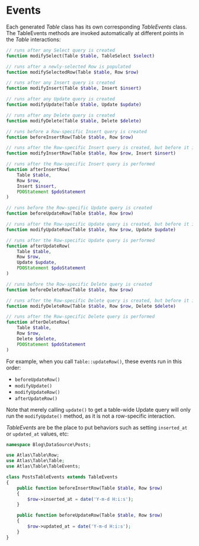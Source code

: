 # Events

Each generated _Table_ class has its own corresponding _TableEvents_ class. The
TableEvents methods are invoked automatically at different points in the _Table_
interactions:

```php
// runs after any Select query is created
function modifySelect(Table $table, TableSelect $select)

// runs after a newly-selected Row is populated
function modifySelectedRow(Table $table, Row $row)

// runs after any Insert query is created
function modifyInsert(Table $table, Insert $insert)

// runs after any Update query is created
function modifyUpdate(Table $table, Update $update)

// runs after any Delete query is created
function modifyDelete(Table $table, Delete $delete)

// runs before a Row-specific Insert query is created
function beforeInsertRow(Table $table, Row $row)

// runs after the Row-specific Insert query is created, but before it is performed
function modifyInsertRow(Table $table, Row $row, Insert $insert)

// runs after the Row-specific Insert query is performed
function afterInsertRow(
    Table $table,
    Row $row,
    Insert $insert,
    PDOStatement $pdoStatement
)

// runs before the Row-specific Update query is created
function beforeUpdateRow(Table $table, Row $row)

// runs after the Row-specific Update query is created, but before it is performed
function modifyUpdateRow(Table $table, Row $row, Update $update)

// runs after the Row-specific Update query is performed
function afterUpdateRow(
    Table $table,
    Row $row,
    Update $update,
    PDOStatement $pdoStatement
)

// runs before the Row-specific Delete query is created
function beforeDeleteRow(Table $table, Row $row)

// runs after the Row-specific Delete query is created, but before it is performed
function modifyDeleteRow(Table $table, Row $row, Delete $delete)

// runs after the Row-specific Delete query is performed
function afterDeleteRow(
    Table $table,
    Row $row,
    Delete $delete,
    PDOStatement $pdoStatement
)
```

For example, when you call `Table::updateRow()`, these events run in this order:

- `beforeUpdateRow()`
- `modifyUpdate()`
- `modifyUpdateRow()`
- `afterUpdateRow()`

Note that merely calling `update()` to get a table-wide Update query will only
run the `modifyUpdate()` method, as it is not a row-specific interaction.

_TableEvents_ are be the place to put behaviors such as setting `inserted_at` or
`updated_at` values, etc:

```php
namespace Blog\DataSource\Posts;

use Atlas\Table\Row;
use Atlas\Table\Table;
use Atlas\Table\TableEvents;

class PostsTableEvents extends TableEvents
{
    public function beforeInsertRow(Table $table, Row $row)
    {
        $row->inserted_at = date('Y-m-d H:i:s');
    }

    public function beforeUpdateRow(Table $table, Row $row)
    {
        $row->updated_at = date('Y-m-d H:i:s');
    }
}
```
